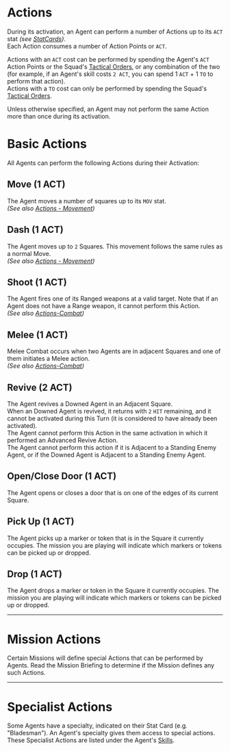 # Actions

During its activation, an Agent can perform a number of Actions up to its `ACT` stat *(see [StatCards](../2.Squads/1.StatCards.md))*.  
Each Action consumes a number of Action Points or `ACT`.

Actions with an `ACT` cost can be performed by spending the Agent's `ACT` Action Points or the Squad's [Tactical Orders](../1.Introduction/2.Basics.md#tactical-orders), or any combination of the two (for example, if an Agent's skill costs `2 ACT`, you can spend 1 `ACT` + 1 `TO` to perform that action).  
Actions with a `TO` cost can only be performed by spending the Squad's [Tactical Orders](../1.Introduction/2.Basics.md#tactical-orders).

Unless otherwise specified, an Agent may not perform the same Action more than once during its activation.

# Basic Actions

All Agents can perform the following Actions during their Activation:

## Move (1 ACT)

The Agent moves a number of squares up to its `MOV` stat.  
*(See also [Actions - Movement](./2.Movement.md))*

## Dash (1 ACT)

The Agent moves up to `2` Squares. This movement follows the same rules as a normal Move.  
*(See also [Actions - Movement](./2.Movement.md))*

## Shoot (1 ACT)

The Agent fires one of its Ranged weapons at a valid target. Note that if an Agent does not have a Range weapon, it cannot perform this Action.  
*(See also [Actions-Combat](./3.Combat.md))*

## Melee (1 ACT)

Melee Combat occurs when two Agents are in adjacent Squares and one of them initiates a Melee action.  
*(See also [Actions-Combat](./4.Combat.md))*

## Revive (2 ACT)
The Agent revives a Downed Agent in an Adjacent Square.  
When an Downed Agent is revived, it returns with `2` `HIT` remaining, and it cannot be activated during this Turn (it is considered to have already been activated).  
The Agent cannot perform this Action in the same activation in which it performed an Advanced Revive Action.  
The Agent cannot perform this action if it is Adjacent to a Standing Enemy Agent, or if the Downed Agent is Adjacent to a Standing Enemy Agent.

## Open/Close Door (1 ACT)

The Agent opens or closes a door that is on one of the edges of its current Square.

## Pick Up (1 ACT)

The Agent picks up a marker or token that is in the Square it currently occupies. The mission you are playing will indicate which markers or tokens can be picked up or dropped.

## Drop (1 ACT)

The Agent drops a marker or token in the Square it currently occupies. The mission you are playing will indicate which markers or tokens can be picked up or dropped.

-----

# Mission Actions

Certain Missions will define special Actions that can be performed by Agents. Read the Mission Briefing to determine if the Mission defines any such Actions.

---

# Specialist Actions

Some Agents have a specialty, indicated on their Stat Card (e.g. "Bladesman"). An Agent's specialty gives them access to special actions. These Specialist Actions are listed under the Agent's [Skills](../2.Squads/1.StatCards.md#skills-1).